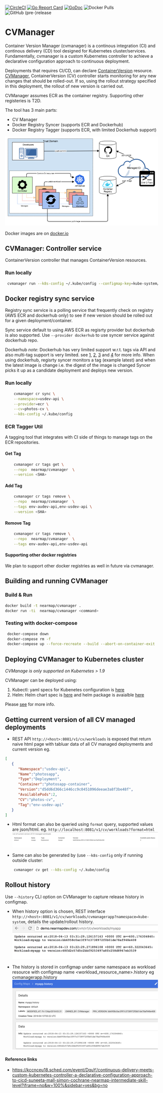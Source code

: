 [![CircleCI](https://circleci.com/gh/nearmap/cvmanager.svg?style=svg&circle-token=e635659d5d8190eb041cc92149262a5b75470fcd)](https://circleci.com/gh/nearmap/cvmanager)
[![Go Report Card](https://goreportcard.com/badge/github.com/nearmap/cvmanager)](https://goreportcard.com/report/github.com/nearmap/cvmanager)
[![GoDoc](https://godoc.org/github.com/nearmap/cvmanager?status.svg "GoDoc")](https://godoc.org/github.com/nearmap/cvmanager)
![Docker Pulls](https://img.shields.io/docker/pulls/nearmap/cvmanager.svg)
![GitHub (pre-)release](https://img.shields.io/github/release/nearmap/cvmanager/all.svg)


# CVManager
Container Version Manager (cvmanager) is a continous integration (CI) and continous delivery (CD) tool designed for Kubernetes cluster/services. Fundamentally, cvmanager is a custom Kubernetes controller to achieve a declarative configuration approach to continuous deployment. 

Deployments that requires CI/CD, can declare [ContainerVersion](k8s/cv-crd.yaml) resource. [CVManager](k8s/Backend.yaml), ContainerVersion (CV) controller starts monitoring for any new changes that should be rolled-out. If so, using the rollout strategy specified in this deployment, the rollout of new version is carried out.

CVManager assumes ECR as the container registry. Supporting other registeries is T2D.

The tool has 3 main parts:
- CV Manager
- Docker Registry Syncer (supports ECR and Dockerhub)
- Docker Registry Tagger (supports ECR, with limited Dockerhub support)

![architecture](cvm-architecture.png "CVM architecture")

Docker images are on [docker.io](https://hub.docker.com/r/nearmap/cvmanager/)

## CVManager: Controller service
ContainerVersion controller that manages ContainerVersion resources.

### Run locally
```sh
 cvmanager run --k8s-config ~/.kube/config --configmap-key=kube-system/cvmanager
```

## Docker registry sync service

Registry sync service is a polling service that frequently check on registry (AWS ECR and dockerhub only) to see if new version should be rolled out for a given deployment/container.

Sync service default to using AWS ECR as regisrty provider but dockerhub is also supported. Use ```--provider dockerhub``` to use syncer service against dockerhub repo.

Dockerhub *note*: 
Dockerhub has very limited support w.r.t. tags via API and also multi-tag support is very limited. see [1](https://github.com/kubernetes/kubernetes/issues/33664), [2](https://github.com/kubernetes/kubernetes/issues/11348), [3](https://github.com/docker/hub-feedback/issues/68) and [4](https://github.com/kubernetes/kubernetes/issues/1697) for more info.
When using dockerhub, regisrty syncer monitors a tag (example latest) and when the latest image is change i.e. the digest of the image is changed Syncer picks it up as a candidate deployment and deploys new version. 


### Run locally
```sh
    cvmanager cr sync \
    --namespace=usdev-api \
    --provider=ecr \
    --cv=photos-cv \
    --k8s-config ~/.kube/config
```


### ECR Tagger Util
A tagging tool that integrates with CI side of things to manage tags on the ECR repositories.

#### Get Tag
```sh
    cvmanager cr tags get \
    --repo  nearmap/cvmanager  \
    --version <SHA>
```

#### Add Tag
```sh
    cvmanager cr tags remove \
    --repo  nearmap/cvmanager  \
    --tags env-audev-api,env-usdev-api \
    --version <SHA>
```

#### Remove Tag
```sh
    cvmanager cr tags remove \
    --repo  nearmap/cvmanager  \
    --tags env-audev-api,env-usdev-api
```


#### Supporting other docker registries
We plan to support other docker registries as well in future via cvmanager. 


## Building and running CVManager

### Build & Run
```sh
docker build -t nearmap/cvmanager .
docker run -ti  nearmap/cvmanager <command>
```

### Testing with docker-compose
```sh
 docker-compose down
 docker-compose rm -f
 docker-compose up --force-recreate --build --abort-on-container-exit
```


## Deploying CVManager to Kubernetes cluster
*CVManage is only supported on Kubernetes > 1.9*

CVManager can be deployed using:

1. Kubectl: yaml specs for Kubenetes configuration is [here](kubectl/README.md)
2. Helm: Helm chart spec is [here](helm/cvmanager) and helm package is avaialble [here](https://raw.githubusercontent.com/nearmap/cvmanager/master/k8s/helm/cvmanager/cvmanager-0.1.0.tgz)

Please [see](k8s/README.md) for more info.


## Getting current version of all CV managed deployments 
- REST API ```http://<host>:8081/v1/cv/workloads``` is exposed that return naive html page with tabluar data of all CV managed deployments and current version
eg.
```json
[
   {
      "Namespace":"usdev-api",
      "Name":"photosapp",
      "Type":"Deployment",
      "Container":"photosapp-container",
      "Version":"d5dd6d366c1446cc9c0451096deeae3a8f3be48f",
      "AvailablePods":2,
      "CV":"photos-cv",
      "Tag":"env-usdev-api"
   }
]
```

- Html format can also be queried using ```format``` query, supported values are json/html. eg. ```http://localhost:8081/v1/cv/workloads?format=html```
![see example](workload_html.png "HTML example")

- Same can also be generated by (use ```--k8s-config``` only if running outside cluster:
```sh
    cvmanager cv get --k8s-config ~/.kube/config
```


## Rollout history
Use ```--history``` CLI option on CVManager to capture release history in configmap. 
- When history option is chosen, REST interface ```http://<host>:8081/v1/cv/workloads/cvmanagerapp?namespace=kube-system```, details the update/rollout history. 
![see example](release_history.png "Example")

- The history is stored in configmap under same namespace as workload resource with configmap name <workload_resource_name>.history eg cvmanagerapp.history
![see example](history_configmap.png "Example")



#### Reference links
- https://kccnceu18.sched.com/event/DquY/continuous-delivery-meets-custom-kubernetes-controller-a-declarative-configuration-approach-to-cicd-suneeta-mall-simon-cochrane-nearmap-intermediate-skill-level?iframe=no&w=100%&sidebar=yes&bg=no
